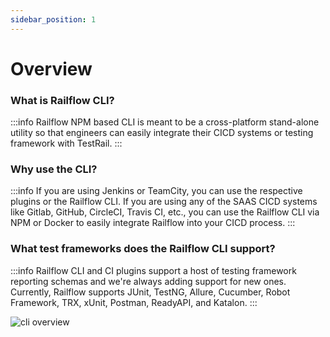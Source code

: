 ```yaml
---
sidebar_position: 1
---
```


# Overview

### What is Railflow CLI?

:::info
Railflow NPM based CLI is meant to be a cross-platform stand-alone utility so that engineers can easily integrate their CICD systems or testing framework with TestRail.
:::

### Why use the CLI?
:::info
If you are using Jenkins or TeamCity, you can use the respective plugins or the Railflow CLI. If you are using any of the SAAS CICD systems like Gitlab, GitHub, CircleCI, Travis CI, etc., you can use the Railflow CLI via NPM or Docker to easily integrate Railflow into your CICD process. 
:::

### What test frameworks does the Railflow CLI support?
:::info Railflow CLI and CI plugins support a host of testing framework reporting schemas and we're always adding support for new ones. Currently, Railflow
supports JUnit, TestNG, Allure, Cucumber, Robot Framework, TRX, xUnit, Postman, ReadyAPI, and Katalon.
:::

![cli overview](/img/cli/cli-overview.png)



